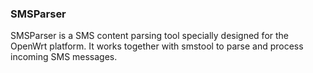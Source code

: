 ### SMSParser
SMSParser is a SMS content parsing tool specially designed for the OpenWrt platform. It works together with smstool to parse and process incoming SMS messages.
